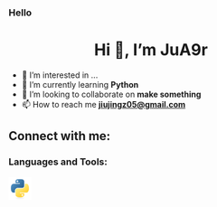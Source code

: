 ### Hello

<h1 align="center">Hi 👋, I’m JuA9r</h1>

- 👀 I’m interested in ...
- 🌱 I’m currently learning **Python**
- 💞️ I’m looking to collaborate on **make something**
- 📫 How to reach me **jiujingz05@gmail.com**

<h2 align="left">Connect with me:</h2>
<p align="left">
</p>

<h3 align="left">Languages and Tools:</h3>
<p align="left"> <a href="https://www.python.org" target="_blank" rel="noreferrer"> 
  <img src="https://raw.githubusercontent.com/devicons/devicon/master/icons/python/python-original.svg" alt="python" width="40" height="40"/></a>
</p>
